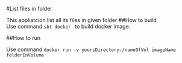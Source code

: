 #List files in folder

This appliatcion list all its files in given folder
##How to build  
Use command 
```sbt docker ``` to build docker image.

##How to run

Use command
```docker run -v yoursDirectory:/nameOfVol imageName folderInVolume```
